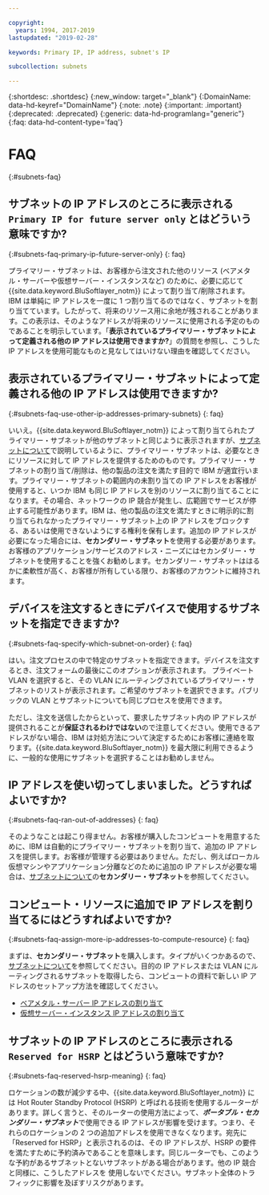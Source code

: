 ```yaml
---

copyright:
  years: 1994, 2017-2019
lastupdated: "2019-02-28"

keywords: Primary IP, IP address, subnet's IP

subcollection: subnets

---
```


{:shortdesc: .shortdesc}
{:new_window: target="_blank"}
{:DomainName: data-hd-keyref="DomainName"}
{:note: .note}
{:important: .important}
{:deprecated: .deprecated}
{:generic: data-hd-programlang="generic"}
{:faq: data-hd-content-type='faq'}

# FAQ
{:#subnets-faq}

## サブネットの IP アドレスのところに表示される `Primary IP for future server only` とはどういう意味ですか?
{:#subnets-faq-primary-ip-future-server-only}
{: faq}

プライマリー・サブネットは、お客様から注文された他のリソース (ベアメタル・サーバーや仮想サーバー・インスタンスなど) のために、必要に応じて {{site.data.keyword.BluSoftlayer_notm}} によって割り当て/削除されます。IBM は単純に IP アドレスを一度に 1 つ割り当てるのではなく、サブネットを割り当てています。したがって、将来のリソース用に余地が残されることがあります。この表示は、そのようなアドレスが将来のリソースに使用される予定のものであることを明示しています。「**表示されているプライマリー・サブネットによって定義される他の IP アドレスは使用できますか?**」の質問を参照し、こうした IP アドレスを使用可能なものと見なしてはいけない理由を確認してください。


## 表示されているプライマリー・サブネットによって定義される他の IP アドレスは使用できますか?
{:#subnets-faq-use-other-ip-addresses-primary-subnets}
{: faq}

いいえ。{{site.data.keyword.BluSoftlayer_notm}} によって割り当てられたプライマリー・サブネットが他のサブネットと同じように表示されますが、[サブネットについて](/docs/infrastructure/subnets?topic=subnets-about-subnets-and-ips)で説明しているように、プライマリー・サブネットは、必要なときにリソースに対して IP アドレスを提供するためのものです。プライマリー・サブネットの割り当て/削除は、他の製品の注文を満たす目的で IBM が適宜行います。プライマリー・サブネットの範囲内の未割り当ての IP アドレスをお客様が使用すると、いつか IBM も同じ IP アドレスを別のリソースに割り当てることになります。その場合、ネットワークの IP 競合が発生し、広範囲でサービスが停止する可能性があります。IBM は、他の製品の注文を満たすときに明示的に割り当てられなかったプライマリー・サブネット上の IP アドレスをブロックする、あるいは使用できないようにする権利を保有します。追加の IP アドレスが必要になった場合には、**セカンダリー・サブネット**を使用する必要があります。お客様のアプリケーション/サービスのアドレス・ニーズにはセカンダリー・サブネットを使用することを強くお勧めします。セカンダリー・サブネットははるかに柔軟性が高く、お客様が所有している限り、お客様のアカウントに維持されます。


## デバイスを注文するときにデバイスで使用するサブネットを指定できますか?
{:#subnets-faq-specify-which-subnet-on-order}
{: faq}

はい。注文プロセスの中で特定のサブネットを指定できます。デバイスを注文するとき、注文フォームの最後にこのオプションが表示されます。 プライベート VLAN を選択すると、その VLAN にルーティングされているプライマリー・サブネットのリストが表示されます。ご希望のサブネットを選択できます。パブリックの VLAN とサブネットについても同じプロセスを使用できます。

ただし、注文を送信したからといって、要求したサブネット内の IP アドレスが提供されることが**保証されるわけではない**ので注意してください。使用できるアドレスがない場合、IBM は対処方法について決定するためにお客様に連絡を取ります。{{site.data.keyword.BluSoftlayer_notm}} を最大限に利用できるように、一般的な使用にサブネットを選択することはお勧めしません。


## IP アドレスを使い切ってしまいました。どうすればよいですか?
{:#subnets-faq-ran-out-of-addresses}
{: faq}

そのようなことは起こり得ません。お客様が購入したコンピュートを用意するために、IBM は自動的にプライマリー・サブネットを割り当て、追加の IP アドレスを提供します。お客様が管理する必要はありません。ただし、例えばローカル仮想マシンやアプリケーション分離などのために追加の IP アドレスが必要な場合は、[サブネットについて](/docs/infrastructure/subnets?topic=subnets-about-subnets-and-ips)の**セカンダリー・サブネット**を参照してください。


## コンピュート・リソースに追加で IP アドレスを割り当てるにはどうすればよいですか?
{:#subnets-faq-assign-more-ip-addresses-to-compute-resource}
{: faq}

まずは、**セカンダリー・サブネット**を購入します。タイプがいくつかあるので、[サブネットについて](/docs/infrastructure/subnets?topic=subnets-about-subnets-and-ips)を参照してください。目的の IP アドレスまたは VLAN にルーティングされるサブネットを取得したら、コンピュートの資料で新しい IP アドレスのセットアップ方法を確認してください。

  * [ベアメタル・サーバー IP アドレスの割り当て](/docs/bare-metal?topic=bare-metal-assigning-server-ip-addresses)
  * [仮想サーバー・インスタンス IP アドレスの割り当て](/docs/vsi?topic=virtual-servers-assigning-server-ip-addresses)


## サブネットの IP アドレスのところに表示される `Reserved for HSRP` とはどういう意味ですか?
{:#subnets-faq-reserved-hsrp-meaning}
{: faq}

ロケーションの数が減少する中、{{site.data.keyword.BluSoftlayer_notm}} には Hot Router Standby Protocol (HSRP) と呼ばれる技術を使用するルーターがあります。詳しく言うと、そのルーターの使用方法によって、***ポータブル・セカンダリー・サブネット***で使用できる IP アドレスが影響を受けます。つまり、それらのロケーションの 2 つの追加アドレスを使用できなくなります。宛先に「Reserved for HSRP」と表示されるのは、その IP アドレスが、HSRP の要件を満たすために予約済みであることを意味します。同じルーターでも、このような予約があるサブネットとないサブネットがある場合があります。他の IP 競合と同様に、こうしたアドレスを
使用しないでください。サブネット全体のトラフィックに影響を及ぼすリスクがあります。

